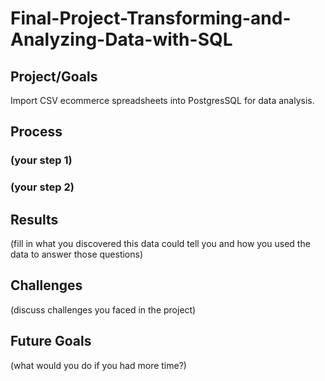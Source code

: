 # Final-Project-Transforming-and-Analyzing-Data-with-SQL

## Project/Goals
Import CSV ecommerce spreadsheets into PostgresSQL for data analysis.

## Process
### (your step 1)
### (your step 2)

## Results
(fill in what you discovered this data could tell you and how you used the data to answer those questions)

## Challenges 
(discuss challenges you faced in the project)

## Future Goals
(what would you do if you had more time?)
